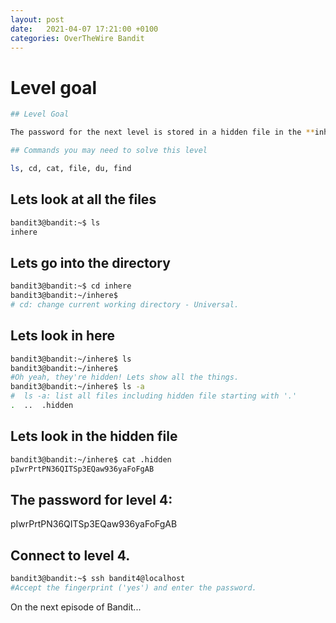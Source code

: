 ```yaml
---
layout: post
date:   2021-04-07 17:21:00 +0100
categories: OverTheWire Bandit
---
```

# Level goal
```bash
## Level Goal

The password for the next level is stored in a hidden file in the **inhere** directory.

## Commands you may need to solve this level

ls, cd, cat, file, du, find
```

## Lets look at all the files

```bash
bandit3@bandit:~$ ls
inhere
```

## Lets go into the directory

```bash
bandit3@bandit:~$ cd inhere
bandit3@bandit:~/inhere$
# cd: change current working directory - Universal. 
```

## Lets look in here

```bash
bandit3@bandit:~/inhere$ ls
bandit3@bandit:~/inhere$
#Oh yeah, they're hidden! Lets show all the things.
bandit3@bandit:~/inhere$ ls -a
#  ls -a: list all files including hidden file starting with '.'
.  ..  .hidden
```

## Lets look in the hidden file
```bash
bandit3@bandit:~/inhere$ cat .hidden
pIwrPrtPN36QITSp3EQaw936yaFoFgAB
```

## The password for level 4:

pIwrPrtPN36QITSp3EQaw936yaFoFgAB

## Connect to level 4.
```bash
bandit3@bandit:~$ ssh bandit4@localhost
#Accept the fingerprint ('yes') and enter the password.
```

On the next episode of Bandit...